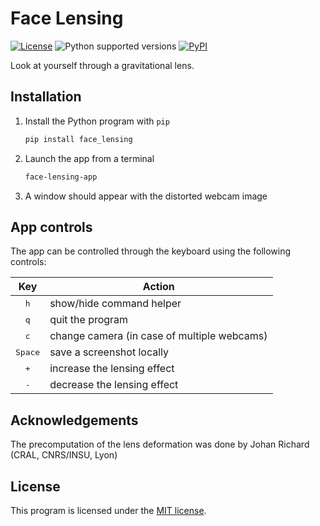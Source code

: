 Face Lensing
============

[![License][license-badge]](LICENSE) ![Python supported versions][pyversion-badge] [![PyPI][pypi-badge]][pypi]

Look at yourself through a gravitational lens.

Installation
------------

1. Install the Python program with `pip`
    ```sh
    pip install face_lensing
    ```
2. Launch the app from a terminal
    ```sh
    face-lensing-app
    ```
3. A window should appear with the distorted webcam image


App controls
------------

The app can be controlled through the keyboard using the following controls:

|       Key        | Action                                      |
| :--------------: | ------------------------------------------- |
|   <kbd>h</kbd>   | show/hide command helper                    |
|   <kbd>q</kbd>   | quit the program                            |
|   <kbd>c</kbd>   | change camera (in case of multiple webcams) |
| <kbd>Space</kbd> | save a screenshot locally                   |
|   <kbd>+</kbd>   | increase the lensing effect                 |
|   <kbd>-</kbd>   | decrease the lensing effect                 |


Acknowledgements
----------------

The precomputation of the lens deformation was done by Johan Richard (CRAL, CNRS/INSU, Lyon)

License
-------

This program is licensed under the [MIT license](LICENSE).

[license-badge]: https://img.shields.io/github/license/aboucaud/face_lensing?color=blue
[pyversion-badge]: https://img.shields.io/pypi/pyversions/face_lensing?color=yellow&logo=pypi
[pypi-badge]: https://badge.fury.io/py/face_lensing.svg
[pypi]: https://pypi.org/project/face_lensing/
